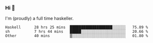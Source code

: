 ### Hi 👋

I'm (proudly) a full time haskeller.

<!--START_SECTION:waka-->

```text
Haskell      28 hrs 25 mins  ███████████████████░░░░░░   75.89 %
sh           7 hrs 44 mins   █████░░░░░░░░░░░░░░░░░░░░   20.66 %
Other        40 mins         ▒░░░░░░░░░░░░░░░░░░░░░░░░   01.80 %
```

<!--END_SECTION:waka-->
